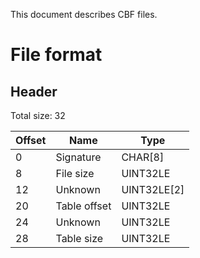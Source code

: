 This document describes CBF files.

File format
===========

Header
------

Total size: 32

| Offset | Name         | Type          |
|--------|--------------|---------------|
| 0      | Signature    | CHAR[8]       |
| 8      | File size    | UINT32LE      |
| 12     | Unknown      | UINT32LE[2]   |
| 20     | Table offset | UINT32LE      |
| 24     | Unknown      | UINT32LE      |
| 28     | Table size   | UINT32LE      |
